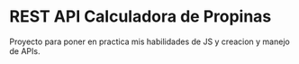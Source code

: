 # REST API Calculadora de Propinas

Proyecto para poner en practica mis habilidades de JS y creacion y manejo de APIs.
